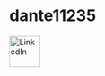 # dante11235

<a href="https://www.linkedin.com/in/roman-zelenaj/" target="_blank"> <img align="left" alt="LinkedIn" width="55px" src="https://upload.wikimedia.org/wikipedia/commons/thumb/c/ca/LinkedIn_logo_initials.png/768px-LinkedIn_logo_initials.png"/> </a>


